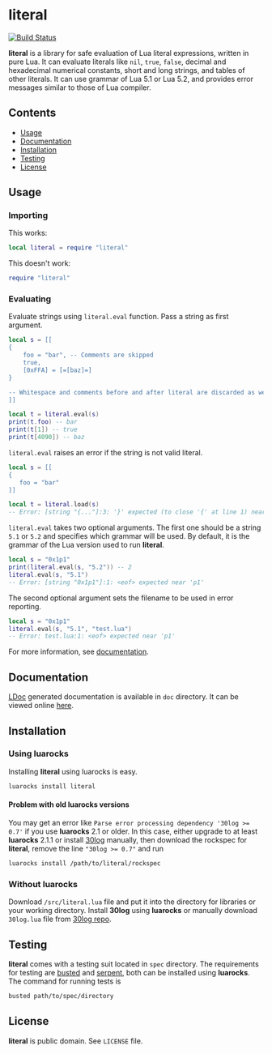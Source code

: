 # literal

[![Build Status](https://travis-ci.org/mpeterv/literal.png?branch=master)](https://travis-ci.org/mpeterv/literal)

__literal__ is a library for safe evaluation of Lua literal expressions, written in pure Lua. It can evaluate literals like `nil`, `true`, `false`, decimal and hexadecimal numerical constants, short and long strings, and tables of other literals. It can use grammar of Lua 5.1 or Lua 5.2, and provides error messages similar to those of Lua compiler. 

## Contents

* [Usage](#usage)
* [Documentation](#documentation)
* [Installation](#installation)
* [Testing](#testing)
* [License](#license)

## Usage

### Importing

This works:

```lua
local literal = require "literal"
```

This doesn't work:

```lua
require "literal"
```

### Evaluating

Evaluate strings using `literal.eval` function. Pass a string as first argument. 

```lua
local s = [[
{
	foo = "bar", -- Comments are skipped
	true,
	[0xFFA] = [=[baz]=]
}

-- Whitespace and comments before and after literal are discarded as well
]]

local t = literal.eval(s)
print(t.foo) -- bar
print(t[1]) -- true
print(t[4090]) -- baz
```

`literal.eval` raises an error if the string is not valid literal. 

```lua
local s = [[
{
   foo = "bar"
]]

local t = literal.load(s)
-- Error: [string "{..."]:3: '}' expected (to close '{' at line 1) near <eof>
```

`literal.eval` takes two optional arguments. The first one should be a string `5.1` or `5.2` and specifies which grammar will be used. By default, it is the grammar of the Lua version used to run __literal__. 

```lua
local s = "0x1p1"
print(literal.eval(s, "5.2")) -- 2
literal.eval(s, "5.1")
-- Error: [string "0x1p1"]:1: <eof> expected near 'p1'
```

The second optional argument sets the filename to be used in error reporting. 

```lua
local s = "0x1p1"
literal.eval(s, "5.1", "test.lua")
-- Error: test.lua:1: <eof> expected near 'p1'
```

For more information, see [documentation](#documentation). 

## Documentation

[LDoc](http://stevedonovan.github.io/ldoc/) generated documentation is available in `doc` directory. It can be viewed online [here](https://mpeterv.github.io/literal). 

## Installation

### Using luarocks

Installing __literal__ using luarocks is easy. 

```bash
luarocks install literal
```

#### Problem with old luarocks versions

You may get an error like `Parse error processing dependency '30log >= 0.7'` if you use __luarocks__ 2.1 or older. In this case, either upgrade to at least __luarocks__ 2.1.1 or install [30log](http://yonaba.github.io/30log/) manually, then download the rockspec for __literal__, remove the line `"30log >= 0.7"` and run

```bash
luarocks install /path/to/literal/rockspec
```

### Without luarocks

Download `/src/literal.lua` file and put it into the directory for libraries or your working directory. Install __30log__ using __luarocks__ or manually download `30log.lua` file from [30log repo](https://github.com/Yonaba/30log). 

## Testing

__literal__ comes with a testing suit located in `spec` directory. The requirements for testing are [busted](http://olivinelabs.com/busted/) and [serpent](https://github.com/pkulchenko/serpent), both can be installed using __luarocks__. The command for running tests is

```bash
busted path/to/spec/directory
```

## License

__literal__ is public domain. See `LICENSE` file. 
